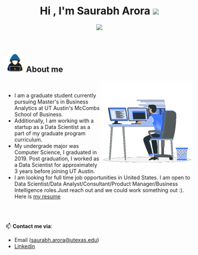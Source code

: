 
<h1 align="center"><b>Hi , I'm Saurabh Arora </b><img src="https://media.giphy.com/media/hvRJCLFzcasrR4ia7z/giphy.gif" width="35"></h1>

<p align="center">
  <a href="https://github.com/DenverCoder1/readme-typing-svg"><img src="https://readme-typing-svg.herokuapp.com?font=Time+New+Roman&color=cyan&size=25&center=true&vCenter=true&width=600&height=100&lines=Data+Science+Professional..&hearts;++;Machine+Learning+Engineer,;Computer+Science,;Business+Analytics,;Active+Learner/+Problem+Solver,;Love+to+learn+new+stuffs..<3"></a>
</p>
 
<br>



	
## <picture><img src = "https://github.com/0xAbdulKhalid/0xAbdulKhalid/raw/main/assets/mdImages/about_me.gif" width = 50px></picture> **About me**

<picture> <img align="right" src="https://github.com/0xAbdulKhalid/0xAbdulKhalid/raw/main/assets/mdImages/Right_Side.gif" width = 250px></picture>

<br>

- I am a graduate student currently pursuing Master's in Business Analytics at UT Austin's McCombs School of Business.
- Additionally, I am working with a startup as a Data Scientist as a part of my graduate program curriculum.
- My undergrade major was Computer Science, I graduated in 2019. Post graduation, I worked as a Data Scientist for approximately 3 years before joining UT Austin.
- I am looking for full time job opportunities in  United States. I am open to Data Scientist/Data Analyst/Consultant/Product Manager/Business Intelligence roles.Just reach out and we could work something out :). Here is [my resume](https://drive.google.com/file/d/1c26JIT6-g--_0wo2HP535QvmTD2RFBYe/view?usp=share_link)

<br><br>

📫 **Contact me via**:
- Email (saurabh.arora@utexas.edu)
- [Linkedin](https://www.linkedin.com/in/saurabharora97/)
